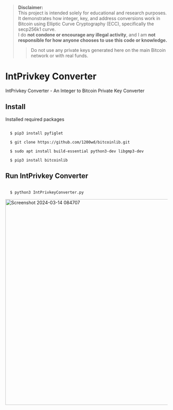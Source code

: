> **Disclaimer:**  
> This project is intended solely for educational and research purposes.  
> It demonstrates how integer, key, and address conversions work in Bitcoin using Elliptic Curve Cryptography (ECC), specifically the secp256k1 curve.  
> I do **not condone or encourage any illegal activity**, and I am **not responsible for how anyone chooses to use this code or knowledge.**
> > Do not use any private keys generated here on the main Bitcoin network or with real funds.

# IntPrivkey Converter
IntPrivkey Converter - An Integer to Bitcoin Private Key Converter

## Install
Installed required packages

```

  $ pip3 install pyfiglet

  $ git clone https://github.com/1200wd/bitcoinlib.git

  $ sudo apt install build-essential python3-dev libgmp3-dev

  $ pip3 install bitcoinlib

```

## Run IntPrivkey Converter

```

  $ python3 IntPrivkeyConverter.py

```

<img width="640" alt="Screenshot 2024-03-14 084707" src="https://github.com/agnivx/IntPrivkeyConverter/assets/141441789/49ab1d71-4997-4444-9a1b-9b7af8472a64">

